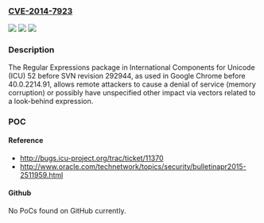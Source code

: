 ### [CVE-2014-7923](https://cve.mitre.org/cgi-bin/cvename.cgi?name=CVE-2014-7923)
![](https://img.shields.io/static/v1?label=Product&message=n%2Fa&color=blue)
![](https://img.shields.io/static/v1?label=Version&message=n%2Fa&color=blue)
![](https://img.shields.io/static/v1?label=Vulnerability&message=n%2Fa&color=brighgreen)

### Description

The Regular Expressions package in International Components for Unicode (ICU) 52 before SVN revision 292944, as used in Google Chrome before 40.0.2214.91, allows remote attackers to cause a denial of service (memory corruption) or possibly have unspecified other impact via vectors related to a look-behind expression.

### POC

#### Reference
- http://bugs.icu-project.org/trac/ticket/11370
- http://www.oracle.com/technetwork/topics/security/bulletinapr2015-2511959.html

#### Github
No PoCs found on GitHub currently.

